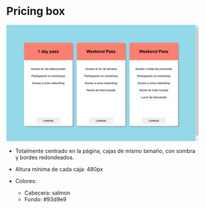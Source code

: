 # Pricing box

![](img/Imagen.png)

- Totalmente centrado en la página, cajas de mismo tamaño, con sombra y bordes redondeados.

- Altura mínima de cada caja: 480px

- Colores:
    - Cabecera: salmon
    - Fondo: #93d9e9